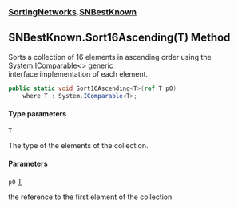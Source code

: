### [SortingNetworks](SortingNetworks.md 'SortingNetworks').[SNBestKnown](SortingNetworks.SNBestKnown.md 'SortingNetworks.SNBestKnown')

## SNBestKnown.Sort16Ascending<T>(T) Method

Sorts a collection of 16 elements in ascending order using the [System.IComparable&lt;&gt;](https://docs.microsoft.com/en-us/dotnet/api/System.IComparable-1 'System.IComparable`1') generic  
interface implementation of each element.

```csharp
public static void Sort16Ascending<T>(ref T p0)
    where T : System.IComparable<T>;
```
#### Type parameters

<a name='SortingNetworks.SNBestKnown.Sort16Ascending_T_(T).T'></a>

`T`

The type of the elements of the collection.
#### Parameters

<a name='SortingNetworks.SNBestKnown.Sort16Ascending_T_(T).p0'></a>

`p0` [T](SortingNetworks.SNBestKnown.Sort16Ascending_T_(T).md#SortingNetworks.SNBestKnown.Sort16Ascending_T_(T).T 'SortingNetworks.SNBestKnown.Sort16Ascending<T>(T).T')

the reference to the first element of the collection